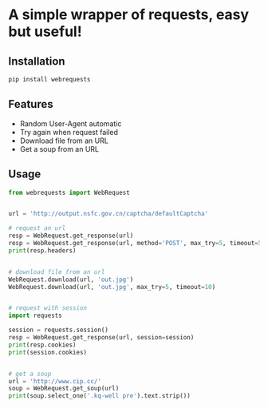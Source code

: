 # A simple wrapper of requests, easy but useful!

## Installation
```bash
pip install webrequests
```

## Features
- Random User-Agent automatic
- Try again when request failed
- Download file from an URL
- Get a soup from an URL

## Usage
```python
from webrequests import WebRequest


url = 'http://output.nsfc.gov.cn/captcha/defaultCaptcha'

# request an url
resp = WebRequest.get_response(url)
resp = WebRequest.get_response(url, method='POST', max_try=5, timeout=5)
print(resp.headers)


# download file from an url
WebRequest.download(url, 'out.jpg')
WebRequest.download(url, 'out.jpg', max_try=5, timeout=10)


# request with session
import requests

session = requests.session()
resp = WebRequest.get_response(url, session=session)
print(resp.cookies)
print(session.cookies)


# get a soup
url = 'http://www.cip.cc/'
soup = WebRequest.get_soup(url)
print(soup.select_one('.kq-well pre').text.strip())
```
